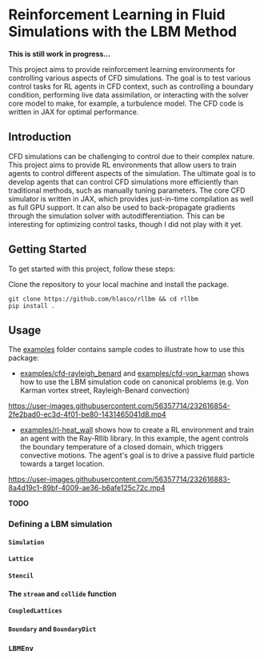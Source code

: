 # Reinforcement Learning in Fluid Simulations with the LBM Method

**This is still work in progress...**

This project aims to provide reinforcement learning environments for controlling various aspects of CFD simulations. The goal is to test various control tasks for RL agents in CFD context, such as controlling a boundary condition, performing live data assimilation, or interacting with the solver core model to make, for example, a turbulence model. The CFD code is written in JAX for optimal performance.

## Introduction
CFD simulations can be challenging to control due to their complex nature. This project aims to provide RL environments that allow users to train agents to control different aspects of the simulation. The ultimate goal is to develop agents that can control CFD simulations more efficiently than traditional methods, such as manually tuning parameters.
The core CFD simulator is written in JAX, which provides just-in-time compilation as well as full GPU support. It can also be used to back-propagate gradients through the simulation solver with autodifferentiation. This can be interesting for optimizing control tasks, though I did not play with it yet.

## Getting Started
To get started with this project, follow these steps:

Clone the repository to your local machine and install the package.
```shell
git clone https://github.com/hlasco/rllbm && cd rllbm
pip install .
```

## Usage

The [examples](examples) folder contains sample codes to illustrate how to use this package:
- [examples/cfd-rayleigh_benard](examples/cfd-rayleigh_benard) and [examples/cfd-von_karman](examples/cfd-von_karman) shows how to use the LBM simulation code on canonical problems (e.g. Von Karman vortex street, Rayleigh-Benard convection)

https://user-images.githubusercontent.com/56357714/232616854-2fe2bad0-ec3d-4f01-be80-1431465041d8.mp4

- [examples/rl-heat_wall](examples/rl-heat_wall) shows how to create a RL environment and train an agent with the Ray-Rllib library. In this example, the agent controls the boundary temperature of a closed domain, which triggers convective motions. The agent's goal is to drive a passive fluid particle towards a target location.


https://user-images.githubusercontent.com/56357714/232616883-8a4d19c1-89bf-4009-ae36-b6afe125c72c.mp4


**TODO**
### Defining a LBM simulation
#### `Simulation`
#### `Lattice`
#### `Stencil`
#### The `stream` and `collide` function
#### `CoupledLattices`
#### `Boundary` and `BoundaryDict`
### `LBMEnv`

